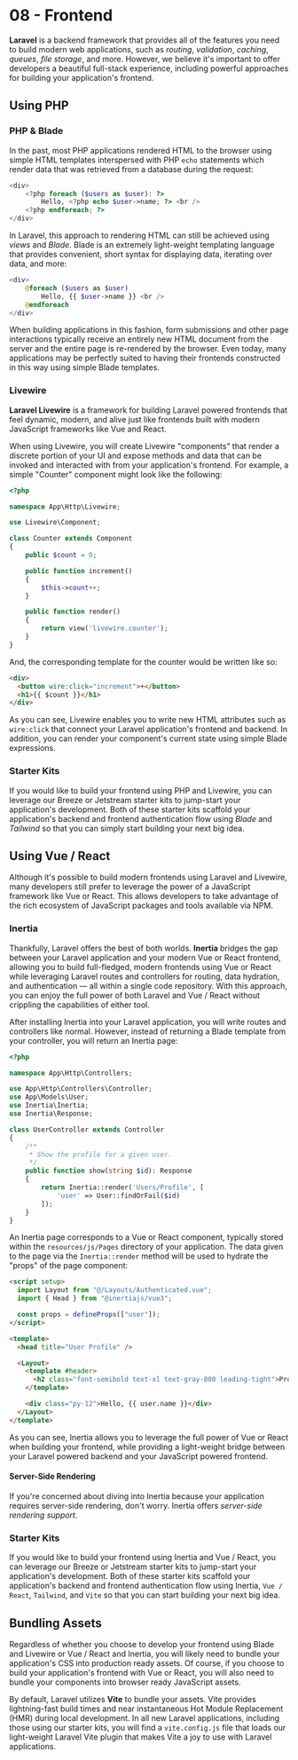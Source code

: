 # 08 - Frontend

**Laravel** is a backend framework that provides all of the features you need to build modern web applications, such as _routing_, _validation_, _caching_, _queues_, _file storage_, and more. However, we believe it's important to offer developers a beautiful full-stack experience, including powerful approaches for building your application's frontend.

## Using PHP

### PHP & Blade

In the past, most PHP applications rendered HTML to the browser using simple HTML templates interspersed with PHP `echo` statements which render data that was retrieved from a database during the request:

```php
<div>
    <?php foreach ($users as $user): ?>
        Hello, <?php echo $user->name; ?> <br />
    <?php endforeach; ?>
</div>
```

In Laravel, this approach to rendering HTML can still be achieved using _views_ and _Blade_. Blade is an extremely light-weight templating language that provides convenient, short syntax for displaying data, iterating over data, and more:

```php
<div>
    @foreach ($users as $user)
        Hello, {{ $user->name }} <br />
    @endforeach
</div>
```

When building applications in this fashion, form submissions and other page interactions typically receive an entirely new HTML document from the server and the entire page is re-rendered by the browser. Even today, many applications may be perfectly suited to having their frontends constructed in this way using simple Blade templates.

### Livewire

**Laravel Livewire** is a framework for building Laravel powered frontends that feel dynamic, modern, and alive just like frontends built with modern JavaScript frameworks like Vue and React.

When using Livewire, you will create Livewire "components" that render a discrete portion of your UI and expose methods and data that can be invoked and interacted with from your application's frontend. For example, a simple "Counter" component might look like the following:

```php
<?php

namespace App\Http\Livewire;

use Livewire\Component;

class Counter extends Component
{
    public $count = 0;

    public function increment()
    {
        $this->count++;
    }

    public function render()
    {
        return view('livewire.counter');
    }
}
```

And, the corresponding template for the counter would be written like so:

```html
<div>
  <button wire:click="increment">+</button>
  <h1>{{ $count }}</h1>
</div>
```

As you can see, Livewire enables you to write new HTML attributes such as `wire:click` that connect your Laravel application's frontend and backend. In addition, you can render your component's current state using simple Blade expressions.

### Starter Kits

If you would like to build your frontend using PHP and Livewire, you can leverage our Breeze or Jetstream starter kits to jump-start your application's development. Both of these starter kits scaffold your application's backend and frontend authentication flow using _Blade_ and _Tailwind_ so that you can simply start building your next big idea.

## Using Vue / React

Although it's possible to build modern frontends using Laravel and Livewire, many developers still prefer to leverage the power of a JavaScript framework like Vue or React. This allows developers to take advantage of the rich ecosystem of JavaScript packages and tools available via NPM.

### Inertia

Thankfully, Laravel offers the best of both worlds. **Inertia** bridges the gap between your Laravel application and your modern Vue or React frontend, allowing you to build full-fledged, modern frontends using Vue or React while leveraging Laravel routes and controllers for routing, data hydration, and authentication — all within a single code repository. With this approach, you can enjoy the full power of both Laravel and Vue / React without crippling the capabilities of either tool.

After installing Inertia into your Laravel application, you will write routes and controllers like normal. However, instead of returning a Blade template from your controller, you will return an Inertia page:

```php
<?php

namespace App\Http\Controllers;

use App\Http\Controllers\Controller;
use App\Models\User;
use Inertia\Inertia;
use Inertia\Response;

class UserController extends Controller
{
    /**
     * Show the profile for a given user.
     */
    public function show(string $id): Response
    {
        return Inertia::render('Users/Profile', [
            'user' => User::findOrFail($id)
        ]);
    }
}
```

An Inertia page corresponds to a Vue or React component, typically stored within the `resources/js/Pages` directory of your application. The data given to the page via the `Inertia::render` method will be used to hydrate the "props" of the page component:

```html
<script setup>
  import Layout from "@/Layouts/Authenticated.vue";
  import { Head } from "@inertiajs/vue3";

  const props = defineProps(["user"]);
</script>

<template>
  <head title="User Profile" />

  <Layout>
    <template #header>
      <h2 class="font-semibold text-xl text-gray-800 leading-tight">Profile</h2>
    </template>

    <div class="py-12">Hello, {{ user.name }}</div>
  </Layout>
</template>
```

As you can see, Inertia allows you to leverage the full power of Vue or React when building your frontend, while providing a light-weight bridge between your Laravel powered backend and your JavaScript powered frontend.

#### Server-Side Rendering

If you're concerned about diving into Inertia because your application requires server-side rendering, don't worry. Inertia offers _server-side rendering support_.

### Starter Kits

If you would like to build your frontend using Inertia and Vue / React, you can leverage our Breeze or Jetstream starter kits to jump-start your application's development. Both of these starter kits scaffold your application's backend and frontend authentication flow using Inertia, `Vue / React`, `Tailwind`, and `Vite` so that you can start building your next big idea.

## Bundling Assets

Regardless of whether you choose to develop your frontend using Blade and Livewire or Vue / React and Inertia, you will likely need to bundle your application's CSS into production ready assets. Of course, if you choose to build your application's frontend with Vue or React, you will also need to bundle your components into browser ready JavaScript assets.

By default, Laravel utilizes **Vite** to bundle your assets. Vite provides lightning-fast build times and near instantaneous Hot Module Replacement (HMR) during local development. In all new Laravel applications, including those using our starter kits, you will find a `vite.config.js` file that loads our light-weight Laravel Vite plugin that makes Vite a joy to use with Laravel applications.
